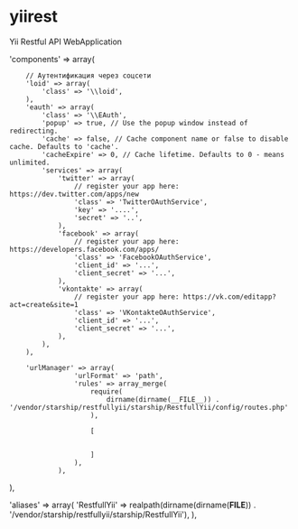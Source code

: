 yiirest
=========

Yii Restful API WebApplication

 'components' => array(

        // Аутентификация через соцсети
        'loid' => array(
            'class' => '\\loid',
        ),
        'eauth' => array(
            'class' => '\\EAuth',
            'popup' => true, // Use the popup window instead of redirecting.
            'cache' => false, // Cache component name or false to disable cache. Defaults to 'cache'.
            'cacheExpire' => 0, // Cache lifetime. Defaults to 0 - means unlimited.
            'services' => array(
                'twitter' => array(
                    // register your app here: https://dev.twitter.com/apps/new
                    'class' => 'TwitterOAuthService',
                    'key' => '....',
                    'secret' => '..',
                ),
                'facebook' => array(
                    // register your app here: https://developers.facebook.com/apps/
                    'class' => 'FacebookOAuthService',
                    'client_id' => '...',
                    'client_secret' => '...',
                ),
                'vkontakte' => array(
                    // register your app here: https://vk.com/editapp?act=create&site=1
                    'class' => 'VKontakteOAuthService',
                    'client_id' => '...',
                    'client_secret' => '...',
                ),
            ),
        ),

        'urlManager' => array(
                    'urlFormat' => 'path',
                    'rules' => array_merge(
                        require(
                            dirname(dirname(__FILE__)) . '/vendor/starship/restfullyii/starship/RestfullYii/config/routes.php'
                        ),

                        [


                        ]
                    ),
                ),

 ),

 'aliases' => array(
         'RestfullYii' => realpath(dirname(dirname(__FILE__)) . '/vendor/starship/restfullyii/starship/RestfullYii'),
     ),
